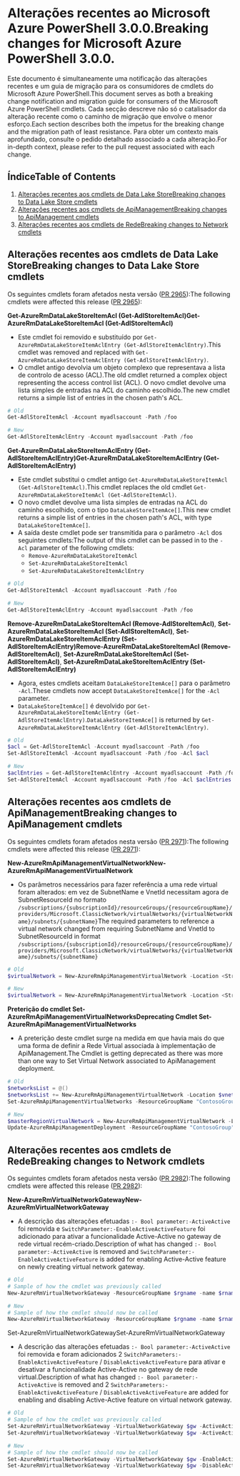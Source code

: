 # <a name="breaking-changes-for-microsoft-azure-powershell-300"></a><span data-ttu-id="cd2b2-101">Alterações recentes ao Microsoft Azure PowerShell 3.0.0.</span><span class="sxs-lookup"><span data-stu-id="cd2b2-101">Breaking changes for Microsoft Azure PowerShell 3.0.0.</span></span>

<span data-ttu-id="cd2b2-102">Este documento é simultaneamente uma notificação das alterações recentes e um guia de migração para os consumidores de cmdlets do Microsoft Azure PowerShell.</span><span class="sxs-lookup"><span data-stu-id="cd2b2-102">This document serves as both a breaking change notification and migration guide for consumers of the Microsoft Azure PowerShell cmdlets.</span></span>  <span data-ttu-id="cd2b2-103">Cada secção descreve não só o catalisador da alteração recente como o caminho de migração que envolve o menor esforço.</span><span class="sxs-lookup"><span data-stu-id="cd2b2-103">Each section describes both the impetus for the breaking change and the migration path of least resistance.</span></span>  <span data-ttu-id="cd2b2-104">Para obter um contexto mais aprofundado, consulte o pedido detalhado associado a cada alteração.</span><span class="sxs-lookup"><span data-stu-id="cd2b2-104">For in-depth context, please refer to the pull request associated with each change.</span></span>

## <a name="table-of-contents"></a><span data-ttu-id="cd2b2-105">Índice</span><span class="sxs-lookup"><span data-stu-id="cd2b2-105">Table of Contents</span></span>
1. [<span data-ttu-id="cd2b2-106">Alterações recentes aos cmdlets de Data Lake Store</span><span class="sxs-lookup"><span data-stu-id="cd2b2-106">Breaking changes to Data Lake Store cmdlets</span></span>](#breaking-changes-to-data-lake-store-cmdlets)
2. [<span data-ttu-id="cd2b2-107">Alterações recentes aos cmdlets de ApiManagement</span><span class="sxs-lookup"><span data-stu-id="cd2b2-107">Breaking changes to ApiManagement cmdlets</span></span>](#breaking-changes-to-apimanagement-cmdlets)
3. [<span data-ttu-id="cd2b2-108">Alterações recentes aos cmdlets de Rede</span><span class="sxs-lookup"><span data-stu-id="cd2b2-108">Breaking changes to Network cmdlets</span></span>](#breaking-changes-to-network-cmdlets)

## <a name="breaking-changes-to-data-lake-store-cmdlets"></a><span data-ttu-id="cd2b2-109">Alterações recentes aos cmdlets de Data Lake Store</span><span class="sxs-lookup"><span data-stu-id="cd2b2-109">Breaking changes to Data Lake Store cmdlets</span></span>

<span data-ttu-id="cd2b2-110">Os seguintes cmdlets foram afetados nesta versão ([PR 2965](https://github.com/Azure/azure-powershell/pull/2965)):</span><span class="sxs-lookup"><span data-stu-id="cd2b2-110">The following cmdlets were affected this release ([PR 2965](https://github.com/Azure/azure-powershell/pull/2965)):</span></span>

<span data-ttu-id="cd2b2-111">**Get-AzureRmDataLakeStoreItemAcl (Get-AdlStoreItemAcl)**</span><span class="sxs-lookup"><span data-stu-id="cd2b2-111">**Get-AzureRmDataLakeStoreItemAcl (Get-AdlStoreItemAcl)**</span></span>
- <span data-ttu-id="cd2b2-112">Este cmdlet foi removido e substituído por ``Get-AzureRmDataLakeStoreItemAclEntry (Get-AdlStoreItemAclEntry)``.</span><span class="sxs-lookup"><span data-stu-id="cd2b2-112">This cmdlet was removed and replaced with ``Get-AzureRmDataLakeStoreItemAclEntry (Get-AdlStoreItemAclEntry)``.</span></span>
- <span data-ttu-id="cd2b2-113">O cmdlet antigo devolvia um objeto complexo que representava a lista de controlo de acesso (ACL).</span><span class="sxs-lookup"><span data-stu-id="cd2b2-113">The old cmdlet returned a complex object representing the access control list (ACL).</span></span> <span data-ttu-id="cd2b2-114">O novo cmdlet devolve uma lista simples de entradas na ACL do caminho escolhido.</span><span class="sxs-lookup"><span data-stu-id="cd2b2-114">The new cmdlet returns a simple list of entries in the chosen path's ACL.</span></span>

```powershell
# Old
Get-AdlStoreItemAcl -Account myadlsaccount -Path /foo

# New
Get-AdlStoreItemAclEntry -Account myadlsaccount -Path /foo
```

<span data-ttu-id="cd2b2-115">**Get-AzureRmDataLakeStoreItemAclEntry (Get-AdlStoreItemAclEntry)**</span><span class="sxs-lookup"><span data-stu-id="cd2b2-115">**Get-AzureRmDataLakeStoreItemAclEntry (Get-AdlStoreItemAclEntry)**</span></span>
- <span data-ttu-id="cd2b2-116">Este cmdlet substitui o cmdlet antigo ``Get-AzureRmDataLakeStoreItemAcl (Get-AdlStoreItemAcl)``.</span><span class="sxs-lookup"><span data-stu-id="cd2b2-116">This cmdlet replaces the old cmdlet ``Get-AzureRmDataLakeStoreItemAcl (Get-AdlStoreItemAcl)``.</span></span>
- <span data-ttu-id="cd2b2-117">O novo cmdlet devolve uma lista simples de entradas na ACL do caminho escolhido, com o tipo ``DataLakeStoreItemAce[]``.</span><span class="sxs-lookup"><span data-stu-id="cd2b2-117">This new cmdlet returns a simple list of entries in the chosen path's ACL, with type ``DataLakeStoreItemAce[]``.</span></span>
- <span data-ttu-id="cd2b2-118">A saída deste cmdlet pode ser transmitida para o parâmetro ``-Acl`` dos seguintes cmdlets:</span><span class="sxs-lookup"><span data-stu-id="cd2b2-118">The output of this cmdlet can be passed in to the ``-Acl`` parameter of the following cmdlets:</span></span>
   - ``Remove-AzureRmDataLakeStoreItemAcl``
   - ``Set-AzureRmDataLakeStoreItemAcl``
   - ``Set-AzureRmDataLakeStoreItemAclEntry``

```powershell
# Old
Get-AdlStoreItemAcl -Account myadlsaccount -Path /foo

# New
Get-AdlStoreItemAclEntry -Account myadlsaccount -Path /foo
```

<span data-ttu-id="cd2b2-119">**Remove-AzureRmDataLakeStoreItemAcl (Remove-AdlStoreItemAcl)**, **Set-AzureRmDataLakeStoreItemAcl (Set-AdlStoreItemAcl)**, **Set-AzureRmDataLakeStoreItemAclEntry (Set-AdlStoreItemAclEntry)**</span><span class="sxs-lookup"><span data-stu-id="cd2b2-119">**Remove-AzureRmDataLakeStoreItemAcl (Remove-AdlStoreItemAcl)**, **Set-AzureRmDataLakeStoreItemAcl (Set-AdlStoreItemAcl)**, **Set-AzureRmDataLakeStoreItemAclEntry (Set-AdlStoreItemAclEntry)**</span></span>
- <span data-ttu-id="cd2b2-120">Agora, estes cmdlets aceitam ``DataLakeStoreItemAce[]`` para o parâmetro ``-Acl``.</span><span class="sxs-lookup"><span data-stu-id="cd2b2-120">These cmdlets now accept ``DataLakeStoreItemAce[]`` for the ``-Acl`` parameter.</span></span>
- <span data-ttu-id="cd2b2-121">``DataLakeStoreItemAce[]`` é devolvido por ``Get-AzureRmDataLakeStoreItemAclEntry (Get-AdlStoreItemAclEntry)``.</span><span class="sxs-lookup"><span data-stu-id="cd2b2-121">``DataLakeStoreItemAce[]`` is returned by ``Get-AzureRmDataLakeStoreItemAclEntry (Get-AdlStoreItemAclEntry)``.</span></span>

```powershell
# Old
$acl = Get-AdlStoreItemAcl -Account myadlsaccount -Path /foo
Set-AdlStoreItemAcl -Account myadlsaccount -Path /foo -Acl $acl

# New
$aclEntries = Get-AdlStoreItemAclEntry -Account myadlsaccount -Path /foo
Set-AdlStoreItemAcl -Account myadlsaccount -Path /foo -Acl $aclEntries
```

## <a name="breaking-changes-to-apimanagement-cmdlets"></a><span data-ttu-id="cd2b2-122">Alterações recentes aos cmdlets de ApiManagement</span><span class="sxs-lookup"><span data-stu-id="cd2b2-122">Breaking changes to ApiManagement cmdlets</span></span>

<span data-ttu-id="cd2b2-123">Os seguintes cmdlets foram afetados nesta versão ([PR 2971](https://github.com/Azure/azure-powershell/pull/2971)):</span><span class="sxs-lookup"><span data-stu-id="cd2b2-123">The following cmdlets were affected this release ([PR 2971](https://github.com/Azure/azure-powershell/pull/2971)):</span></span>

<span data-ttu-id="cd2b2-124">**New-AzureRmApiManagementVirtualNetwork**</span><span class="sxs-lookup"><span data-stu-id="cd2b2-124">**New-AzureRmApiManagementVirtualNetwork**</span></span>
- <span data-ttu-id="cd2b2-125">Os parâmetros necessários para fazer referência a uma rede virtual foram alterados: em vez de SubnetName e VnetId necessitam agora de SubnetResourceId no formato ``/subscriptions/{subscriptionId}/resourceGroups/{resourceGroupName}/providers/Microsoft.ClassicNetwork/virtualNetworks/{virtualNetworkName}/subnets/{subnetName}``</span><span class="sxs-lookup"><span data-stu-id="cd2b2-125">The required parameters to reference a virtual network changed from requiring SubnetName and VnetId to SubnetResourceId in format ``/subscriptions/{subscriptionId}/resourceGroups/{resourceGroupName}/providers/Microsoft.ClassicNetwork/virtualNetworks/{virtualNetworkName}/subnets/{subnetName}``</span></span>

```powershell
# Old
$virtualNetwork = New-AzureRmApiManagementVirtualNetwork -Location <String> -SubnetName <String> -VnetId <Guid>

# New
$virtualNetwork = New-AzureRmApiManagementVirtualNetwork -Location <String> -SubnetResourceId <String>

```

<span data-ttu-id="cd2b2-126">**Preterição do cmdlet Set-AzureRmApiManagementVirtualNetworks**</span><span class="sxs-lookup"><span data-stu-id="cd2b2-126">**Deprecating Cmdlet Set-AzureRmApiManagementVirtualNetworks**</span></span>
- <span data-ttu-id="cd2b2-127">A preterição deste cmdlet surge na medida em que havia mais do que uma forma de definir a Rede Virtual associada à implementação de ApiManagement.</span><span class="sxs-lookup"><span data-stu-id="cd2b2-127">The Cmdlet is getting deprecated as there was more than one way to Set Virtual Network associated to ApiManagement deployment.</span></span>

```powershell
# Old
$networksList = @()
$networksList += New-AzureRmApiManagementVirtualNetwork -Location $vnetLocation -VnetId $vnetId -SubnetName $subnetName
Set-AzureRmApiManagementVirtualNetworks -ResourceGroupName "ContosoGroup" -Name "ContosoApi" -VirtualNetworks $networksList

# New
$masterRegionVirtualNetwork = New-AzureRmApiManagementVirtualNetwork -Location <String> -SubnetResourceId <String>
Update-AzureRmApiManagementDeployment -ResourceGroupName "ContosoGroup" -Name "ContosoApi" -VirtualNetwork $masterRegionVirtualNetwork
```

## <a name="breaking-changes-to-network-cmdlets"></a><span data-ttu-id="cd2b2-128">Alterações recentes aos cmdlets de Rede</span><span class="sxs-lookup"><span data-stu-id="cd2b2-128">Breaking changes to Network cmdlets</span></span>

<span data-ttu-id="cd2b2-129">Os seguintes cmdlets foram afetados nesta versão ([PR 2982](https://github.com/Azure/azure-powershell/pull/2982)):</span><span class="sxs-lookup"><span data-stu-id="cd2b2-129">The following cmdlets were affected this release ([PR 2982](https://github.com/Azure/azure-powershell/pull/2982)):</span></span>

<span data-ttu-id="cd2b2-130">**New-AzureRmVirtualNetworkGateway**</span><span class="sxs-lookup"><span data-stu-id="cd2b2-130">**New-AzureRmVirtualNetworkGateway**</span></span>
- <span data-ttu-id="cd2b2-131">A descrição das alterações efetuadas ``:- Bool parameter:-ActiveActive`` foi removida e ``SwitchParameter:-EnableActiveActiveFeature`` foi adicionado para ativar a funcionalidade Active-Active no gateway de rede virtual recém-criado.</span><span class="sxs-lookup"><span data-stu-id="cd2b2-131">Description of what has changed ``:- Bool parameter:-ActiveActive`` is removed and ``SwitchParameter:-EnableActiveActiveFeature`` is added for enabling Active-Active feature on newly creating virtual network gateway.</span></span>

```powershell
# Old 
# Sample of how the cmdlet was previously called
New-AzureRmVirtualNetworkGateway -ResourceGroupName $rgname -name $rname -Location $location -IpConfigurations $vnetIpConfig1,$vnetIpConfig2 -GatewayType Vpn -VpnType RouteBased -EnableBgp $false -GatewaySku HighPerformance -ActiveActive $true

# New
# Sample of how the cmdlet should now be called
New-AzureRmVirtualNetworkGateway -ResourceGroupName $rgname -name $rname -Location $location -IpConfigurations $vnetIpConfig1,$vnetIpConfig2 -GatewayType Vpn -VpnType RouteBased -EnableBgp $false -GatewaySku HighPerformance -EnableActiveActiveFeature
```

<span data-ttu-id="cd2b2-132">Set-AzureRmVirtualNetworkGateway</span><span class="sxs-lookup"><span data-stu-id="cd2b2-132">Set-AzureRmVirtualNetworkGateway</span></span>
- <span data-ttu-id="cd2b2-133">A descrição das alterações efetuadas ``:- Bool parameter:-ActiveActive`` foi removida e foram adicionados 2 ``SwitchParameters:-EnableActiveActiveFeature`` / ``DisableActiveActiveFeature`` para ativar e desativar a funcionalidade Active-Active no gateway de rede virtual.</span><span class="sxs-lookup"><span data-stu-id="cd2b2-133">Description of what has changed ``:- Bool parameter:-ActiveActive`` is removed and 2 ``SwitchParameters:-EnableActiveActiveFeature`` / ``DisableActiveActiveFeature`` are added for enabling and disabling Active-Active feature on virtual network gateway.</span></span>

```powershell
# Old
# Sample of how the cmdlet was previously called
Set-AzureRmVirtualNetworkGateway -VirtualNetworkGateway $gw -ActiveActive $true
Set-AzureRmVirtualNetworkGateway -VirtualNetworkGateway $gw -ActiveActive $false  

# New
# Sample of how the cmdlet should now be called
Set-AzureRmVirtualNetworkGateway -VirtualNetworkGateway $gw -EnableActiveActiveFeature
Set-AzureRmVirtualNetworkGateway -VirtualNetworkGateway $gw -DisableActiveActiveFeature
```